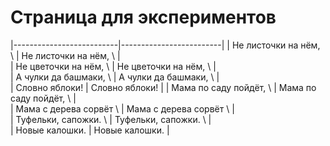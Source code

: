 # Страница для экспериментов


|--------------------------|-------------------------|
|   Не листочки на нём, \  |  Не листочки на нём, \  | \
|   Не цветочки на нём, \  |  Не цветочки на нём, \  | \
|   А чулки да башмаки, \  |  А чулки да башмаки, \  | \
|   Словно яблоки!         |  Словно яблоки!         |
|   Мама по саду пойдёт, \ |  Мама по саду пойдёт, \ | \
|   Мама с дерева сорвёт \ |  Мама с дерева сорвёт \ | \
|   Туфельки, сапожки.   \ |  Туфельки, сапожки.   \ | \
|   Новые калошки.         |  Новые калошки.         |
